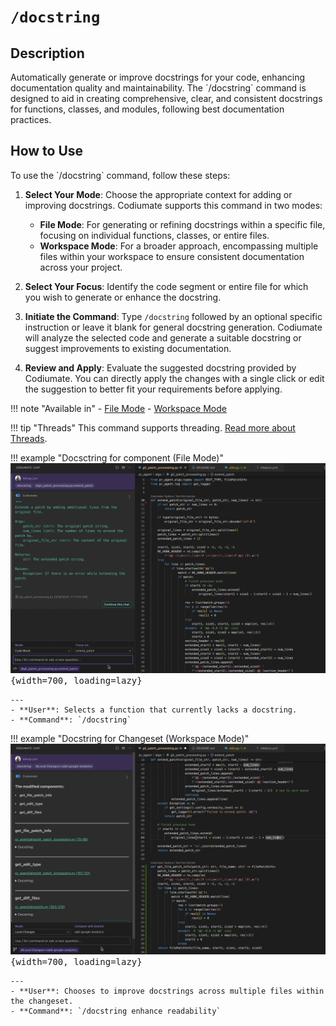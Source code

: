 # `/docstring`

<h2>Description</h2>
Automatically generate or improve docstrings for your code, enhancing documentation quality and maintainability. The `/docstring` command is designed to aid in creating comprehensive, clear, and consistent docstrings for functions, classes, and modules, following best documentation practices.

<h2>How to Use</h2>
To use the `/docstring` command, follow these steps:

1. **Select Your Mode**: Choose the appropriate context for adding or improving docstrings. Codiumate supports this command in two modes:
    - **File Mode**: For generating or refining docstrings within a specific file, focusing on individual functions, classes, or entire files.
    - **Workspace Mode**: For a broader approach, encompassing multiple files within your workspace to ensure consistent documentation across your project.

2. **Select Your Focus**: Identify the code segment or entire file for which you wish to generate or enhance the docstring. 

3. **Initiate the Command**: Type `/docstring` followed by an optional specific instruction or leave it blank for general docstring generation. Codiumate will analyze the selected code and generate a suitable docstring or suggest improvements to existing documentation.

4. **Review and Apply**: Evaluate the suggested docstring provided by Codiumate. You can directly apply the changes with a single click or edit the suggestion to better fit your requirements before applying.

!!! note "Available in"
    - [File Mode](../modes/file-mode.md)
    - [Workspace Mode](../modes/workspace-mode.md)

!!! tip "Threads"
    This command supports threading. [Read more about Threads](../threads.md).

!!! example "Docsctring for component (File Mode)"
    <kbd>![dosctring-file](./assets/docstring-file.gif){width=700, loading=lazy}</kbd>
    
    ---
    - **User**: Selects a function that currently lacks a docstring.
    - **Command**: `/docstring`


!!! example "Docstring for Changeset (Workspace Mode)"
    <kbd>![docstring-workspace](./assets/docstring-workspace.gif){width=700, loading=lazy}</kbd>

    ---
    - **User**: Chooses to improve docstrings across multiple files within the changeset.
    - **Command**: `/docstring enhance readability`